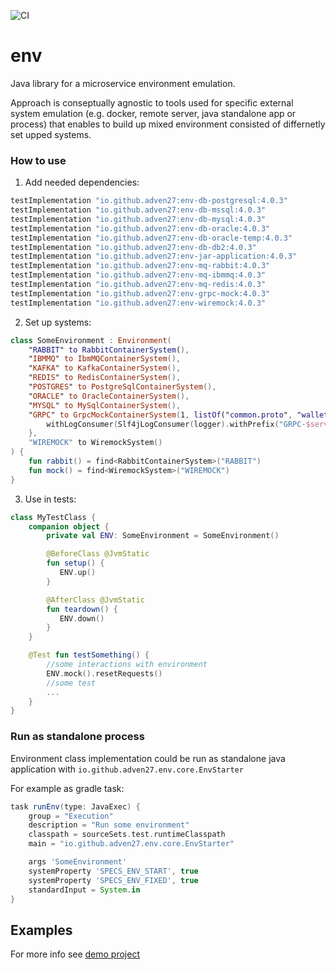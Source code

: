![CI](https://github.com/Adven27/env/workflows/CI/badge.svg)

# env

Java library for a microservice environment emulation.

Approach is conseptually agnostic to tools used for specific external system emulation (e.g. docker, remote server, java standalone app or process) that enables to build up mixed environment consisted of differnetly set upped systems.

### How to use

1. Add needed dependencies:

```groovy
testImplementation "io.github.adven27:env-db-postgresql:4.0.3"
testImplementation "io.github.adven27:env-db-mssql:4.0.3"
testImplementation "io.github.adven27:env-db-mysql:4.0.3"
testImplementation "io.github.adven27:env-db-oracle:4.0.3"
testImplementation "io.github.adven27:env-db-oracle-temp:4.0.3"
testImplementation "io.github.adven27:env-db-db2:4.0.3"
testImplementation "io.github.adven27:env-jar-application:4.0.3"
testImplementation "io.github.adven27:env-mq-rabbit:4.0.3"
testImplementation "io.github.adven27:env-mq-ibmmq:4.0.3"
testImplementation "io.github.adven27:env-mq-redis:4.0.3"
testImplementation "io.github.adven27:env-grpc-mock:4.0.3"
testImplementation "io.github.adven27:env-wiremock:4.0.3"
```

2. Set up systems:

```kotlin
class SomeEnvironment : Environment(
    "RABBIT" to RabbitContainerSystem(),
    "IBMMQ" to IbmMQContainerSystem(),
    "KAFKA" to KafkaContainerSystem(),
    "REDIS" to RedisContainerSystem(),
    "POSTGRES" to PostgreSqlContainerSystem(),
    "ORACLE" to OracleContainerSystem(),
    "MYSQL" to MySqlContainerSystem(),
    "GRPC" to GrpcMockContainerSystem(1, listOf("common.proto", "wallet.proto")).apply {
        withLogConsumer(Slf4jLogConsumer(logger).withPrefix("GRPC-$serviceId"))
    },
    "WIREMOCK" to WiremockSystem()
) {
    fun rabbit() = find<RabbitContainerSystem>("RABBIT")
    fun mock() = find<WiremockSystem>("WIREMOCK")
}
```      

3. Use in tests:

```kotlin 
class MyTestClass {
    companion object {
        private val ENV: SomeEnvironment = SomeEnvironment() 

        @BeforeClass @JvmStatic 
        fun setup() {
           ENV.up()
        }

        @AfterClass @JvmStatic 
        fun teardown() {
           ENV.down()
        }
    }

    @Test fun testSomething() {
        //some interactions with environment
        ENV.mock().resetRequests()
        //some test
        ...
    }
} 
```

### Run as standalone process

Environment class implementation could be run as standalone java application with `io.github.adven27.env.core.EnvStarter`

For example as gradle task:

```groovy
task runEnv(type: JavaExec) {
    group = "Execution"
    description = "Run some environment"
    classpath = sourceSets.test.runtimeClasspath
    main = "io.github.adven27.env.core.EnvStarter"

    args 'SomeEnvironment'
    systemProperty 'SPECS_ENV_START', true
    systemProperty 'SPECS_ENV_FIXED', true
    standardInput = System.in
}
``` 

## Examples

For more info see [demo project](https://github.com/Adven27/service-tests/blob/master/demo/src/test/kotlin/specs/Specs.kt#L51)

